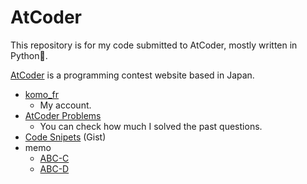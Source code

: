 # AtCoder
This repository is for my code submitted to AtCoder, mostly written in Python🐍.   

[AtCoder](https://atcoder.jp/?lang=en) is a programming contest website based in Japan.   
- [komo_fr](https://atcoder.jp/users/komo_fr)
    - My account.
- [AtCoder Problems](https://kenkoooo.com/atcoder/#/user/komo_fr)
    - You can check how much I solved the past questions.
- [Code Snipets](https://gist.github.com/komo-fr/bd699af647b60699b1a59afa1606e656) (Gist)
- memo
    - [ABC-C](https://scrapbox.io/komofr/ABC-C)
    - [ABC-D](https://scrapbox.io/komofr/ABC-D)
